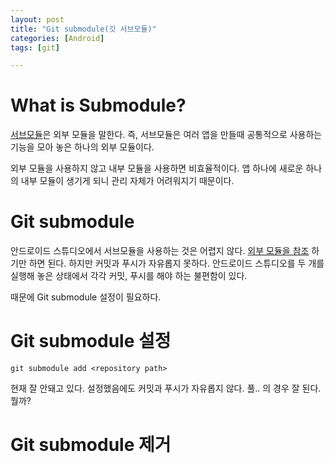 ```yaml
---
layout: post
title: "Git submodule(깃 서브모듈)"
categories: [Android]
tags: [git]

---
```


# What is Submodule?

[서브모듈]([https://git-scm.com/book/ko/v2/Git-%EB%8F%84%EA%B5%AC-%EC%84%9C%EB%B8%8C%EB%AA%A8%EB%93%88](https://git-scm.com/book/ko/v2/Git-도구-서브모듈))은 외부 모듈을 말한다. 즉, 서브모듈은 여러 앱을 만들때 공통적으로 사용하는 기능을 모아 놓은 하나의 외부 모듈이다. 

외부 모듈을 사용하지 않고 내부 모듈을 사용하면 비효율적이다. 앱 하나에 새로운 하나의 내부 모듈이 생기게 되니 관리 자체가 어려워지기 때문이다.

# Git submodule

안드로이드 스튜디오에서 서브모듈을 사용하는 것은 어렵지 않다. [외부 모듈을 참조](https://ovso.github.io/blog/2020/01/08/import-module/) 하기만 하면 된다. 하지만 커밋과 푸시가 자유롭지 못하다. 안드로이드 스튜디오를 두 개를 실행해 놓은 상태에서 각각 커밋, 푸시를 해야 하는 불편함이 있다. 

때문에 Git submodule 설정이 필요하다.

# Git submodule 설정

```
git submodule add <repository path>
```

현재 잘 안돼고 있다. 설정했음에도 커밋과 푸시가 자유롭지 않다. 풀.. 의 경우 잘 된다. 뭘까?

# Git submodule 제거

<script src="https://gist.github.com/myusuf3/7f645819ded92bda6677.js"></script>

